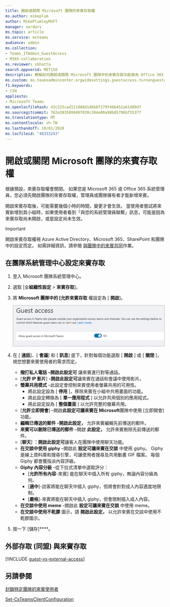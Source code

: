 ```yaml
---
title: 開啟或關閉 Microsoft 團隊的來賓存取權
ms.author: mikeplum
author: MikePlumleyMSFT
manager: serdars
ms.topic: article
ms.service: msteams
audience: admin
ms.collection:
- Teams_ITAdmin_GuestAccess
- M365-collaboration
ms.reviewer: sbhatta
search.appverid: MET150
description: 瞭解如何開啟或關閉 Microsoft 團隊中的來賓存取功能做為 Office 365 系統管理員。
ms.custom: ms.teamsadmincenter.orgwidesettings.guestaccess.turnonguestaccessarticle
f1.keywords:
- CSH
appliesto:
- Microsoft Teams
ms.openlocfilehash: 43c225cad121d88d14bb6f179f48b452a61d89d7
ms.sourcegitcommit: 762e303509940f830c304e00a98b05796bf5537f
ms.translationtype: MT
ms.contentlocale: zh-TW
ms.lasthandoff: 10/01/2020
ms.locfileid: "48333243"
---
```

# <a name="turn-on-or-turn-off-guest-access-to-microsoft-teams"></a>開啟或關閉 Microsoft 團隊的來賓存取權

根據預設，來賓存取權會關閉。 如果您是 Microsoft 365 或 Office 365 系統管理員，您必須先開啟團隊的來賓存取權，管理員或團隊擁有者才能新增來賓。

開啟來賓存取後，可能需要幾個小時的時間，變更才會生效。 當使用者嘗試將來賓新增到其小組時，如果使用者看到「與您的系統管理員聯繫」訊息，可能是因為來賓存取尚未開啟，或是設定尚未生效。

> [!IMPORTANT]
> 開啟來賓存取權視 Azure Active Directory、Microsoft 365、SharePoint 和團隊中的設定而定。 如需詳細資訊，請參閱 [與團隊中的來賓共同](https://docs.microsoft.com/microsoft-365/solutions/collaborate-as-team)作業。

## <a name="configure-guest-access-in-the-teams-admin-center"></a>在團隊系統管理中心設定來賓存取

1. 登入 Microsoft 團隊系統管理中心。

2. 選取 [全**組織性設定**  >  **來賓存取**]。

3. 將 **Microsoft 團隊中的 [允許來賓存取** 權設定為 [ **開啟**]。

    ![[允許來賓存取開關設定為開啟] ](media/set-up-guests-image1.png)

4. 在 [ **通話**]、[ **會議**] 和 [ **訊息**] 底下，針對每個功能選取 [ **開啟** ] 或 [ **關閉** ]，視您想要來賓使用者的需求而定。

      - **撥打私人電話** **–開啟此設定可** 讓來賓進行對等通話。
      - [**允許 IP 影片**] **-開啟此設定可**讓來賓在通話和會議中使用影片。
      - **螢幕共用模式** –此設定會控制來賓使用者螢幕共用的可用性。 
          - 將此設定設為 [ **停用** ]，移除來賓在小組中共用畫面的功能。 
          - 將此設定轉換為 [ **單一應用程式** ] 以允許共用個別的應用程式。 
          - 將此設定設為 [ **整個畫面** ] 以允許完整的螢幕共用。
      - [**允許立即開會**] –開啟**此設定可讓來賓在 Microsoft**團隊中使用 [立即開會] 功能。
      - **編輯已傳送的郵件** **-開啟此設定，** 允許來賓編輯先前傳送的郵件。
      - **來賓可以刪除已傳送的郵件** –開啟 **此設定，** 允許來賓刪除先前傳送的郵件。
      - [**聊天**] **：開啟此設定可**讓客人在團隊中使用聊天功能。
      - **在交談中使用 giphy** –開啟此 **設定可讓來賓在交談** 中使用 giphy。 Giphy 是線上資料庫和搜尋引擎，可讓使用者搜尋及共用動畫 GIF 檔案。 每個 Giphy 都會獲指派內容評級。
      - **Giphy 內容分級** –從下拉式清單中選取評分：
          - [**允許所有內容**-來賓] 能在聊天中插入所有 giphy，無論內容分級為何。
          - [**適中**]-訪客將能在聊天中插入 giphy，但將會針對成人內容適度地限制。
          - [**嚴格**]-來賓將能在聊天中插入 giphy，但會限制插入成人內容。
      - **在交談中使用 meme** -開啟此 **設定可讓來賓在交談** 中使用 meme。
      - **在交談中使用不乾膠** 圖示，請 **開啟此設定，** 以允許來賓在交談中使用不乾膠圖示。 

5. 按一下 [儲存]****。

## <a name="external-access-federation-vs-guest-access"></a>外部存取 (同盟) 與來賓存取

[!INCLUDE [guest-vs-external-access](includes/guest-vs-external-access.md)]

## <a name="see-also"></a>另請參閱

[封鎖特定團隊的來賓使用者](https://docs.microsoft.com/microsoft-365/solutions/per-group-guest-access)

[Set-CsTeamsClientConfiguration](https://docs.microsoft.com/powershell/module/skype/set-csteamsclientconfiguration)